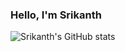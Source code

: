 ### Hello, I'm Srikanth

![Srikanth's GitHub stats](https://github-readme-stats.vercel.app/api?username=Cloud-Strife-182000&show_icons=true&theme=gruvbox)
